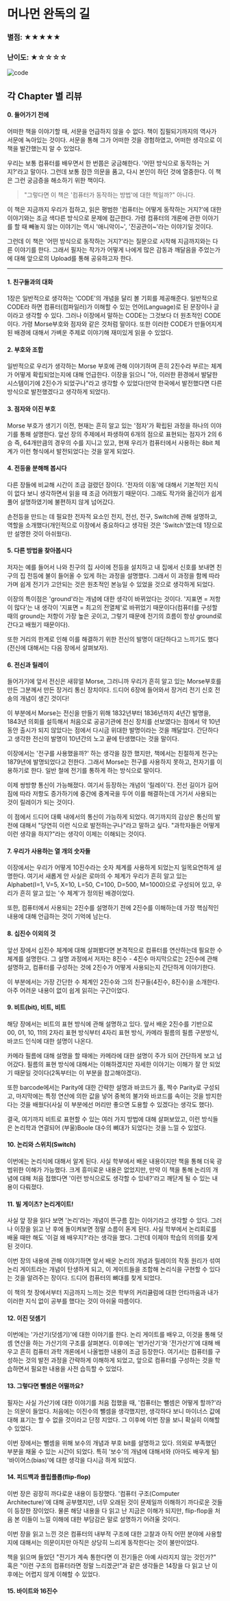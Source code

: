 # 머나먼 완독의 길  

### 별점: ★★★★★  
### 난이도: ★☆☆☆☆  

![code](https://raw.githubusercontent.com/rjs1197/rjs1197.github.io/master/img/code/code.png)  

각 Chapter 별 리뷰  
---

#### 0. 들어가기 전에  

어떠한 책을 이야기할 때, 서문을 언급하지 않을 수 없다. 책이 집필되기까지의 역사가 서문에 녹아있는 것이다. 서문을 통해 그가 어떠한 것을 경험하였고, 어떠한 생각으로 이 책을 발간했는지 알 수 있었다.  

우리는 보통 컴퓨터를 배우면서 한 번쯤은 궁금해한다. '어떤 방식으로 동작하는 거지?'라고 말이다. 그런데 보통 잠깐 의문을 품고, 다시 본인이 하던 것에 열중한다. 이 책은 그런 궁금증을 해소하기 위한 책이다.  

> "그렇다면 이 책은 '컴퓨터가 동작하는 방법'에 대한 책일까?" 아니다.  

이 책은 지금까지 우리가 접하고, 읽은 평범한 '컴퓨터는 어떻게 동작하는 거지?'에 대한 이야기와는 조금 색다른 방식으로 문제에 접근한다. 가령 컴퓨터의 개론에 관한 이야기를 할 때 빼놓지 않는 이야기는 역시 '애니악이~', '진공관이~'라는 이야기일 것이다.  

그런데 이 책은 '어떤 방식으로 동작하는 거지?'라는 질문으로 시작해 지금까지와는 다른 이야기를 한다. 그래서 필자는 작가가 어떻게 나에게 많은 감동과 깨달음을 주었는가에 대해 앞으로의 Upload를 통해 공유하고자 한다.  

---

#### 1. 친구들과의 대화  

1장은 일반적으로 생각하는 'CODE'의 개념을 달리 볼 기회를 제공해준다. 일반적으로 CODE라 하면 컴퓨터(컴파일러)가 이해할 수 있는 언어(Language)로 된 문장이나 글이라고 생각할 수 있다. 그러나 이장에서 말하는 CODE는 그것보다 더 원초적인 CODE이다. 가령 Morse부호와 점자와 같은 것처럼 말이다. 또한 이러한 CODE가 만들어지게 된 배경에 대해서 가벼운 주제로 이야기해 재미있게 읽을 수 있었다.  

#### 2. 부호와 조합  

일반적으로 우리가 생각하는 Morse 부호에 관해 이야기하며 흔히 2진수라 부르는 체계가 어떻게 확립되었는지에 대해 언급한다. 이장을 읽으니 "아, 이러한 환경에서 발달한 시스템이기에 2진수가 되었구나"라고 생각할 수 있었다(만약 한국에서 발전했다면 다른 방식으로 발전했겠다고 생각하게 되었다).  

#### 3. 점자와 이진 부호  

Morse 부호가 생기기 이전, 현재는 흔히 알고 있는 '점자'가 확립된 과정을 하나의 이야기를 통해 설명한다. 앞선 장의 주제에서 파생하여 6개의 점으로 표현되는 점자가 2의 6승 즉, 64개만큼의 경우의 수를 지니고 있고, 현재 우리가 컴퓨터에서 사용하는 8bit 체계가 이런 형식에서 발전되었다는 것을 알게 되었다.  

#### 4. 전등을 분해해 봅시다  

다른 장들에 비교해 시간이 조금 걸렸던 장이다. '전자의 이동'에 대해서 기본적인 지식이 없다 보니 생각하면서 읽을 때 조금 어려웠기 때문이다. 그래도 작가와 옮긴이가 쉽게 풀어 설명하였기에 불편하지 않게 넘어갔다.  

손전등을 만드는 데 필요한 전자적 요소인 전지, 전선, 전구, Switch에 관해 설명하고, 역할을 소개했다(개인적으로 이장에서 중요하다고 생각된 것은 'Switch'였는데 1장으로만 설명한 것이 아쉬웠다).  

#### 5. 다른 방법을 찾아봅시다  

저자는 예를 들어서 나와 친구의 집 사이에 전등을 설치하고 내 집에서 신호를 보내면 친구의 집 전등에 불이 들어올 수 있게 하는 과정을 설명했다. 그래서 이 과정을 함께 따라가며 쉽게 전기가 고안되는 것은 원초적인 본능일 수 있었을 것으로 생각하게 되었다.  

이장의 특이점은 'ground'라는 개념에 대한 생각이 바뀌었다는 것이다. '지표면 = 저항이 많다'는 내 생각이 '지표면 = 최고의 전열체'로 바뀌었기 때문이다(컴퓨터를 구성할 때의 ground는 저항이 가장 높은 곳이고, 그렇기 때문에 전기의 흐름이 항상 ground로 간다고 배웠기 때문이다).  

또한 거리의 한계로 인해 이를 해결하기 위한 전신의 발명이 대단하다고 느끼기도 했다(전신에 대해서는 다음 장에서 살펴보자).  

#### 6. 전신과 릴레이  

들어가기에 앞서 전신은 새뮤얼 Morse, 그러니까 우리가 흔히 알고 있는 Morse부호를 만든 그분께서 만든 장거리 통신 장치이다. 드디어 6장에 들어와서 장거리 전기 신호 전송의 개념이 생긴 것이다!  

이 부분에서 Morse는 전신을 만들기 위해 1832년부터 1836년까지 4년간 발명을, 1843년 의회를 설득해서 처음으로 공공기관에 전신 장치를 선보였다는 점에서 약 10년 동안 출시가 되지 않았다는 점에서 다시금 위대한 발명이라는 것을 깨달았다. 간단하다고 생각한 전신의 발명이 10년간의 노고 끝에 탄생했다는 것을 말이다.  

이장에서는 '전구를 사용했을까?' 하는 생각을 잠깐 했지만, 책에서는 친절하게 전구는 1879년에 발명되었다고 전한다. 그래서 Morse는 전구를 사용하지 못하고, 전자기를 이용하기로 한다. 일반 철에 전기를 통하게 하는 방식으로 말이다.  

이제 쌍방향 통신이 가능해졌다. 여기서 등장하는 개념이 '릴레이'다. 전선 길이가 길어짐에 따라 저항도 증가하기에 중간에 중계국을 두어 이를 해결하는데 거기서 사용되는 것이 릴레이가 되는 것이다.  

이 점에서 드디어 대륙 내에서의 통신이 가능하게 되었다. 여기까지의 감상은 통신의 발전에 대해서 "당연히 이런 식으로 발전하는구나"라고 말하고 싶다. "과학자들은 어떻게 이런 생각을 하지?"라는 생각이 이제는 이해되는 것이다.  

#### 7. 우리가 사용하는 열 개의 숫자들

이장에서는 우리가 어떻게 10진수라는 숫자 체계를 사용하게 되었는지 일목요연하게 설명한다. 여기서 새롭게 안 사실은 로마의 수 체계가 우리가 흔히 알고 있는 Alphabet(I=1, V=5, X=10, L=50, C=100, D=500, M=1000)으로 구성되어 있고, 우리가 흔히 알고 있는 '수 체계'가 정의된 배경이었다.  

또한, 컴퓨터에서 사용되는 2진수를 설명하기 전에 2진수를 이해하는데 가장 핵심적인 내용에 대해 언급하는 것이 기억에 남는다.  

#### 8. 십진수 이외의 것

앞선 장에서 십진수 체계에 대해 살펴봤다면 본격적으로 컴퓨터를 연산하는데 필요한 수 체계를 설명한다. 그 설명 과정에서 저자는 8진수 - 4진수 마지막으로는 2진수에 관해 설명하고, 컴퓨터를 구성하는 것에 2진수가 어떻게 사용되는지 간단하게 이야기한다.  

이 부분에서는 가장 간단한 수 체계인 2진수와 그의 친구들(4진수, 8진수)을 소개한다. 아주 어려운 내용이 없이 쉽게 읽히는 구간이었다.  

#### 9. 비트(bit), 비트, 비트

해당 장에서는 비트의 표현 방식에 관해 설명하고 있다. 앞서 배운 2진수를 기반으로 00, 01, 10, 11의 2자리 표현 방식부터 4자리 표현 방식, 카메라 필름의 필름 구분방식, 바코드 인식에 대한 설명이 나온다.  

카메라 필름에 대해 설명을 할 때에는 카메라에 대한 설명이 주가 되어 간단하게 보고 넘어갔다. 필름의 표현 방식에 대해서는 이해하겠지만 자세한 이야기는 이해가 잘 안 되었기 때문일 것이다(2독부터는 이 부분을 참고해야겠다).  

또한 barcode에서는 Parity에 대한 간략한 설명과 바코드가 홀, 짝수 Parity로 구성되고, 마지막에는 특정 연산에 의한 값을 넣어 중복의 불가와 바코드를 속이는 것을 방지한다는 것을 배웠다(사실 이 부분에선 머리만 좋으면 도용할 수 있겠다는 생각도 했다).  

결국, 여기까지 비트로 표현할 수 있는 여러 가지 방법에 대해 살펴보았고, 이런 방식들은 논리학과 연결되어  (부울)Boole 대수의 뼈대가 되었다는 것을 느낄 수 있었다.  

#### 10. 논리와 스위치(Switch)  

이번에는 논리식에 대해서 알게 된다. 사실 학부에서 배운 내용이지만 책을 통해 더욱 광범위한 이해가 가능했다. 크게 흥미로운 내용은 없었지만, 만약 이 책을 통해 논리의 개념에 대해 처음 접했다면 '이런 방식으로도 생각할 수 있네?'라고 깨닫게 될 수 있는 내용이 다뤄졌다.  

#### 11. 빌 게이츠? 논리게이트!  

사실 앞 장을 읽다 보면 '논리'라는 개념이 뜬구름 잡는 이야기라고 생각할 수 있다. 그러나 이장을 읽고 난 후에 돌이켜보면 정말 소름이 돋게 된다. 사실 학부에서 논리회로를 배울 때만 해도 '이걸 왜 배우지?'라는 생각을 했다. 그런데 이제야 학습의 의의를 찾게 된 것이다.  

이번 장의 내용에 관해 이야기하면 앞서 배운 논리의 개념과 릴레이의 작동 원리가 섞여 논리 게이트라는 개념이 탄생하게 되고, 이 게이트들을 조합해 논리식을 구현할 수 있다는 것을 알려주는 장이다. 드디어 컴퓨터의 뼈대를 찾게 되었다.  

이 책의 첫 장에서부터 지금까지 느끼는 것은 학부의 커리큘럼에 대한 안타까움과 내가 이러한 지식 없이 공부를 했다는 것이 아쉬울 따름이다.  

#### 12. 이진 덧셈기  

이번에는 '가산기(덧셈기)'에 대한 이야기를 한다. 논리 게이트를 배우고, 이것을 통해 덧셈 연산을 하는 가산기의 구조를 살펴본다. 이후에는 '반가산기'와 '전가산기'에 대해 배우고 흔히 컴퓨터 과학 개론에서 나올법한 내용이 조금 등장한다. 여기서는 컴퓨터를 구성하는 것의 발전 과정을 간략하게 이해하게 되었고, 앞으로 컴퓨터를 구성하는 것을 학습하면서 필요한 내용을 사전 습득할 수 있었다.

#### 13. 그렇다면 뺄셈은 어떨까요?  

필자는 사실 가산기에 대한 이야기를 처음 접했을 때, '컴퓨터는 뺄셈은 어떻게 할까?'라는 의문이 들었다. 처음에는 이진수의 뺄셈을 생각했지만, 생각하다 보니 마이너스 값에 대해 표기는 할 수 없을 것이라고 단정 지었다. 그 이후에 이번 장을 보니 확실히 이해할 수 있었다.  

이번 장에서는 뺄셈을 위해 보수의 개념과 부호 bit를 설명하고 있다. 의외로 부족했던 부분을 채울 수 있는 시간이 되었다. 특히 '보수'의 개념에 대해서와 (아마도 배우게 될) '바이어스(bias)'에 대한 생각을 다시금 하게 되었다.  

#### 14. 피드백과 플립플롭(flip-flop)  

이번 장은 굉장히 까다로운 내용이 등장했다. '컴퓨터 구조(Computer Architecture)'에 대해 공부했지만, 너무 오래된 것이 문제일까 이해하기 까다로운 것들이 등장한 장이었다. 물론 해당 내용을 다 읽고 난 지금은 이해가 되지만, flip-flop을 처음 본 이들이 느낄 이해에 대한 부담감은 말로 설명하기 어려울 것이다.  

이번 장을 읽고 느낀 것은 컴퓨터의 내부적 구조에 대한 고찰과 아직 어떤 분야에 사용할지에 대해서는 의문이지만 아직은 상당히 느리게 동작한다는 것이 불만이었다.  

책을 읽으며 들었던 "전기가 계속 통한다면 이 전기들은 아예 사라지지 않는 것인가?" 혹은 "이런 구조의 컴퓨터라면 정말 느리겠군!"과 같은 생각들은 14장을 다 읽고 난 이후에는 어렵지 않게 이해할 수 있었다.  

#### 15. 바이트와 16진수  

